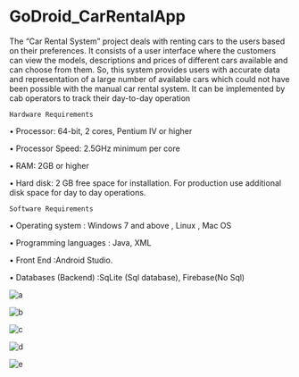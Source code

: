 # GoDroid_CarRentalApp
The “Car Rental System” project deals with renting cars to the users based on their preferences. It consists of a user interface where the customers can view the models, descriptions and prices of different cars available and can choose from them. So, this system provides users with accurate data and representation of a large number of available cars which could not have been possible with the manual car rental system. It can be implemented by cab operators to track their day-to-day operation

	Hardware Requirements
•	Processor: 64-bit, 2 cores, Pentium IV or higher 

•	Processor Speed: 2.5GHz minimum per core

•	RAM: 2GB or higher

•	Hard disk: 2 GB free space for installation. For production use additional disk space for day to day operations.

	Software Requirements
•	Operating system : Windows 7 and above , Linux , Mac OS

•	Programming languages : Java, XML

•	Front End :Android Studio.

•	Databases (Backend) :SqLite (Sql database), Firebase(No Sql) 

![a](https://user-images.githubusercontent.com/35859845/79088979-fb525c80-7d61-11ea-98f3-e1d486e54f1e.jpg)




![b](https://user-images.githubusercontent.com/35859845/79089040-381e5380-7d62-11ea-8110-234346043da3.jpg)




![c](https://user-images.githubusercontent.com/35859845/79089024-29d03780-7d62-11ea-92d7-1ca6c8279a2b.jpg)




![d](https://user-images.githubusercontent.com/35859845/79089056-4a988d00-7d62-11ea-976c-73aff355e188.jpg)




![e](https://user-images.githubusercontent.com/35859845/79089061-4d937d80-7d62-11ea-8c39-b6eb8d10bc39.jpg)

